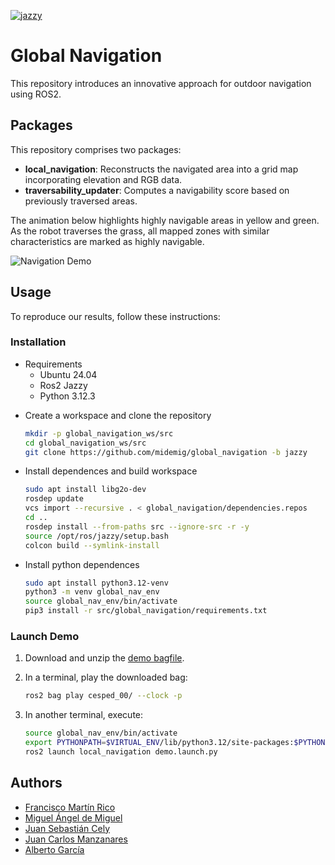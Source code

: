 [![jazzy](https://github.com/midemig/global_navigation/actions/workflows/jazzy.yaml/badge.svg)](https://github.com/midemig/global_navigation/actions/workflows/jazzy.yaml)

# Global Navigation

This repository introduces an innovative approach for outdoor navigation using ROS2.

## Packages

This repository comprises two packages:

- **local_navigation**: Reconstructs the navigated area into a grid map incorporating elevation and RGB data.
- **traversability_updater**: Computes a navigability score based on previously traversed areas.

The animation below highlights highly navigable areas in yellow and green. As the robot traverses the grass, all mapped zones with similar characteristics are marked as highly navigable.

![Navigation Demo](media/navigation_demo.gif)

## Usage

To reproduce our results, follow these instructions:

### Installation

- Requirements
  - Ubuntu 24.04
  - Ros2 Jazzy
  - Python 3.12.3

<!-- - Or use [distrobox](https://github.com/89luca89/distrobox)

    ```sh
    distrobox create --image ghcr.io/sloretz/ros:jazzy-desktop --name jazzy-desktop --home /path_to_container_home
    distrobox enter jazzy-desktop
    ``` -->

- Create a workspace and clone the repository

    ```sh
    mkdir -p global_navigation_ws/src
    cd global_navigation_ws/src
    git clone https://github.com/midemig/global_navigation -b jazzy
    ```

- Install dependences and build workspace

    ```sh
    sudo apt install libg2o-dev
    rosdep update
    vcs import --recursive . < global_navigation/dependencies.repos
    cd ..
    rosdep install --from-paths src --ignore-src -r -y
    source /opt/ros/jazzy/setup.bash
    colcon build --symlink-install 
    ```

- Install python dependences

    ```sh
    sudo apt install python3.12-venv
    python3 -m venv global_nav_env
    source global_nav_env/bin/activate
    pip3 install -r src/global_navigation/requirements.txt
    ```

### Launch Demo

1. Download and unzip the [demo bagfile](https://urjc-my.sharepoint.com/:u:/g/personal/juancarlos_serrano_urjc_es/EQI9T9RNYuFJg6reV-pq-7IBjMEeEo7RxaJCudMs9IyRTg?e=hSNyQB).
2. In a terminal, play the downloaded bag:

    ```sh
    ros2 bag play cesped_00/ --clock -p
    ```

3. In another terminal, execute:

    ```sh
    source global_nav_env/bin/activate
    export PYTHONPATH=$VIRTUAL_ENV/lib/python3.12/site-packages:$PYTHONPATH
    ros2 launch local_navigation demo.launch.py
    ```

## Authors

- [Francisco Martín Rico](github.com/fmrico)
- [Miguel Ángel de Miguel](github.com/midemig)
- [Juan Sebastián Cely](github.com/juanscelyg)
- [Juan Carlos Manzanares](github.com/Juancams)
- [Alberto García](github.com/aaggj)
